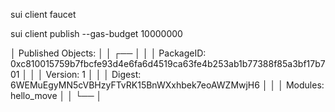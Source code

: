 sui client faucet

sui client publish --gas-budget 10000000

│ Published Objects:                                                                               │
│  ┌──                                                                                             │
│  │ PackageID: 0xc810015759b7fbcfe93d4e6fa6d4519ca63fe4b253ab1b77388f85a3bf17b701                 │
│  │ Version: 1                                                                                    │
│  │ Digest: 6WEMuEgyMN5cVBHzyFTvRK15BnWXxhbek7eoAWZMwjH6                                          │
│  │ Modules: hello_move                                                                           │
│  └──                                                                                             │  